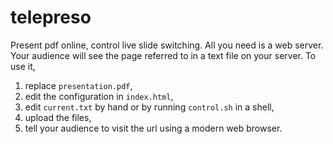 # telepreso

Present pdf online, control live slide switching. All you need is a web server. Your audience will see the page referred to in a text file on your server. To use it,

1. replace `presentation.pdf`,
2. edit the configuration in `index.html`,
3. edit `current.txt` by hand or by running `control.sh` in a shell,
4. upload the files,
5. tell your audience to visit the url using a modern web browser.

